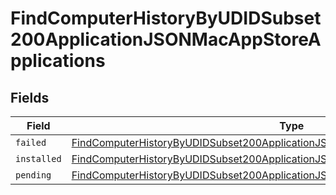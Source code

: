 # FindComputerHistoryByUDIDSubset200ApplicationJSONMacAppStoreApplications


## Fields

| Field                                                                                                                                                                                               | Type                                                                                                                                                                                                | Required                                                                                                                                                                                            | Description                                                                                                                                                                                         |
| --------------------------------------------------------------------------------------------------------------------------------------------------------------------------------------------------- | --------------------------------------------------------------------------------------------------------------------------------------------------------------------------------------------------- | --------------------------------------------------------------------------------------------------------------------------------------------------------------------------------------------------- | --------------------------------------------------------------------------------------------------------------------------------------------------------------------------------------------------- |
| `failed`                                                                                                                                                                                            | [FindComputerHistoryByUDIDSubset200ApplicationJSONMacAppStoreApplicationsFailed](../../models/operations/findcomputerhistorybyudidsubset200applicationjsonmacappstoreapplicationsfailed.md)[]       | :heavy_minus_sign:                                                                                                                                                                                  | N/A                                                                                                                                                                                                 |
| `installed`                                                                                                                                                                                         | [FindComputerHistoryByUDIDSubset200ApplicationJSONMacAppStoreApplicationsInstalled](../../models/operations/findcomputerhistorybyudidsubset200applicationjsonmacappstoreapplicationsinstalled.md)[] | :heavy_minus_sign:                                                                                                                                                                                  | N/A                                                                                                                                                                                                 |
| `pending`                                                                                                                                                                                           | [FindComputerHistoryByUDIDSubset200ApplicationJSONMacAppStoreApplicationsPending](../../models/operations/findcomputerhistorybyudidsubset200applicationjsonmacappstoreapplicationspending.md)[]     | :heavy_minus_sign:                                                                                                                                                                                  | N/A                                                                                                                                                                                                 |